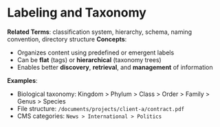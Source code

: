 # **Labeling and Taxonomy**

**Related Terms**: classification system, hierarchy, schema, naming convention, directory structure
**Concepts**:

* Organizes content using predefined or emergent labels
* Can be **flat** (tags) or **hierarchical** (taxonomy trees)
* Enables better **discovery**, **retrieval**, and **management** of information

**Examples**:

* Biological taxonomy: Kingdom > Phylum > Class > Order > Family > Genus > Species
* File structure: `/documents/projects/client-a/contract.pdf`
* CMS categories: `News > International > Politics`
